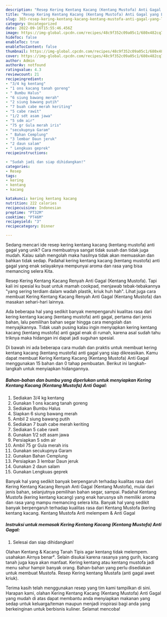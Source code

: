 ```yaml
---
description: "Resep Kering Kentang Kacang (Kentang Mustofa) Anti Gagal yang Lezat"
title: "Resep Kering Kentang Kacang (Kentang Mustofa) Anti Gagal yang Lezat"
slug: 303-resep-kering-kentang-kacang-kentang-mustofa-anti-gagal-yang-lezat
category: Uncategorized
date: 2022-09-16T15:55:46.456Z
image: https://img-global.cpcdn.com/recipes/48c9f352c09a05c1/680x482cq70/kering-kentang-kacang-kentang-mustofa-anti-gagal-foto-resep-utama.jpg
hideToc: false
enableToc: true
enableTocContent: false
thumbnail: https://img-global.cpcdn.com/recipes/48c9f352c09a05c1/680x482cq70/kering-kentang-kacang-kentang-mustofa-anti-gagal-foto-resep-utama.jpg
cover: https://img-global.cpcdn.com/recipes/48c9f352c09a05c1/680x482cq70/kering-kentang-kacang-kentang-mustofa-anti-gagal-foto-resep-utama.jpg
author: Admin
authorAv: notfound
ratingvalue: 4.3
reviewcount: 21
recipeingredient:
- "3/4 kg kentang"
- "1 ons kacang tanah goreng"
- " Bumbu Halus"
- "6 siung bawang merah"
- "2 siung bawang putih"
- "7 buah cabe merah keriting"
- "5 cabe rawit"
- "1/2 sdt asam jawa"
- "5 sdm air"
- "75 gr Gula merah iris"
- "secukupnya Garam"
- " Bahan Cemplung"
- "3 lembar Daun jeruk"
- "2 daun salam"
- " Lengkuas geprek"
recipeinstructions:

- "Sudah jadi dan siap dihidangkan!"
categories:
- Resep
tags:
- kering
- kentang
- kacang

katakunci: kering kentang kacang 
nutrition: 222 calories
recipecuisine: Indonesian
preptime: "PT32M"
cooktime: "PT46M"
recipeyield: "3"
recipecategory: Dinner

---
```





Sedang mencari ide resep kering kentang kacang (kentang mustofa) anti gagal yang unik? Cara membuatnya sangat tidak susah dan tidak juga mudah. Kalau salah mengolah maka hasilnya tidak akan memuaskan dan bahkan tidak sedap. Padahal kering kentang kacang (kentang mustofa) anti gagal yang enak selayaknya mempunyai aroma dan rasa yang bisa memancing selera Kita.





Resep Kering Kentang Kacang Renyah Anti Gagal (Kentang Mustofa). Tapi kali ini spesial ku buat untuk mamah cookpad, menjawab tebak-tebakannya &#34;yang sering terdiam dalam wadah plastik, kriuk huh hah&#34;. Lihat juga cara membuat Kering Kentang Kacang Renyah Anti Gagal (Kentang Mustofa) dan masakan sehari-hari lainnya.

Ada beberapa hal yang sedikit banyak mempengaruhi kualitas rasa dari kering kentang kacang (kentang mustofa) anti gagal, pertama dari jenis bahan, lalu pemilihan bahan segar hingga cara mengolah dan menyajikannya. Tidak usah pusing kalau ingin menyiapkan kering kentang kacang (kentang mustofa) anti gagal enak di rumah, karena asal sudah tahu triknya maka hidangan ini dapat jadi suguhan spesial.






Di bawah ini ada beberapa cara mudah dan praktis untuk membuat kering kentang kacang (kentang mustofa) anti gagal yang siap dikreasikan. Kamu dapat membuat Kering Kentang Kacang (Kentang Mustofa) Anti Gagal menggunakan 15 bahan dan 0 tahap pembuatan. Berikut ini langkah-langkah untuk menyiapkan hidangannya.

<!--inarticleads1-->

##### Bahan-bahan dan bumbu yang diperlukan untuk menyiapkan Kering Kentang Kacang (Kentang Mustofa) Anti Gagal:

1. Sediakan 3/4 kg kentang
1. Gunakan 1 ons kacang tanah goreng
1. Sediakan  Bumbu Halus
1. Siapkan 6 siung bawang merah
1. Ambil 2 siung bawang putih
1. Sediakan 7 buah cabe merah keriting
1. Sediakan 5 cabe rawit
1. Gunakan 1/2 sdt asam jawa
1. Persiapkan 5 sdm air
1. Ambil 75 gr Gula merah iris
1. Gunakan secukupnya Garam
1. Gunakan  Bahan Cemplung
1. Persiapkan 3 lembar Daun jeruk
1. Gunakan 2 daun salam
1. Gunakan  Lengkuas geprek


Banyak hal yang sedikit banyak berpengaruh terhadap kualitas rasa dari Kering Kentang Kacang Renyah Anti Gagal (Kentang Mustofa), mulai dari jenis bahan, selanjutnya pemilihan bahan segar, sampai. Padahal Kentang Mustofa (kering kentang kacang) yang enak harusnya sih memiliki aroma dan rasa yang mampu memancing selera kita. Banyak hal yang sedikit banyak berpengaruh terhadap kualitas rasa dari Kentang Mustofa (kering kentang kacang. Kentang Mustofa Anti melempem &amp; Anti Gagal 

<!--inarticleads2-->

##### Instruksi untuk memasak Kering Kentang Kacang (Kentang Mustofa) Anti Gagal:


1. Selesai dan siap dihidangkan!

Olahan Kentang &amp; Kacang Tanah Tipis agar kentang tidak melempem. usahakan Airnya benar². Selain disukai karena rasanya yang gurih, kacang tanah juga kaya akan manfaat. Kering kentang atau kentang mustofa jadi menu sahur hampir banyak orang. Bahan-bahan yang perlu disediakan untuk membuat Mustofa. Resep Kering kentang Mustafa (anti gagal awet kriuk). 

Terima kasih telah menggunakan resep yang tim kami tampilkan di sini. Harapan kami, olahan Kering Kentang Kacang (Kentang Mustofa) Anti Gagal yang mudah di atas dapat membantu anda menyiapkan makanan yang sedap untuk keluarga/teman maupun menjadi inspirasi bagi anda yang berkeinginan untuk berbisnis kuliner. Selamat mencoba!
